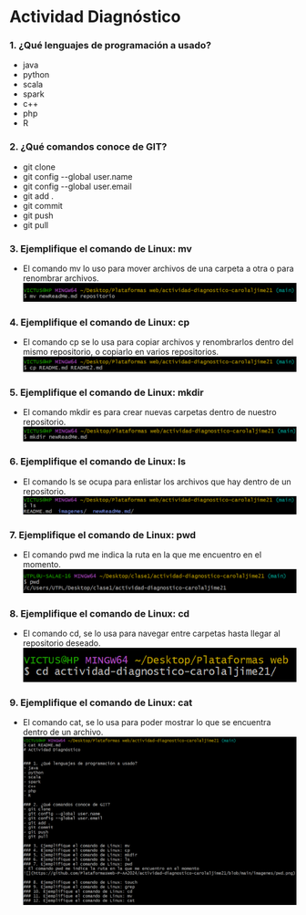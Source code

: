 # Actividad Diagnóstico


### 1. ¿Qué lenguajes de programación a usado?
- java
- python
- scala
- spark
- c++
- php
- R

### 2. ¿Qué comandos conoce de GIT?
- git clone
- git config --global user.name
- git config --global user.email
- git add .
- git commit
- git push
- git pull

### 3. Ejemplifique el comando de Linux: mv
- El comando mv lo uso para mover archivos de una carpeta a otra o para renombrar archivos.
![](https://github.com/PlataformasWeb-P-AA2024/actividad-diagnostico-carolaljime21/blob/main/imagenes/mvcambio.png)

### 4. Ejemplifique el comando de Linux: cp
- El comando cp se lo usa para copiar archivos y renombrarlos dentro del mismo repositorio, o copiarlo en varios repositorios.
![](https://github.com/PlataformasWeb-P-AA2024/actividad-diagnostico-carolaljime21/blob/main/imagenes/cp.png)

### 5. Ejemplifique el comando de Linux: mkdir
- El comando mkdir es para crear nuevas carpetas dentro de nuestro repositorio.
![](https://github.com/PlataformasWeb-P-AA2024/actividad-diagnostico-carolaljime21/blob/main/imagenes/mkdir.png)

### 6. Ejemplifique el comando de Linux: ls
- El comando ls se ocupa para enlistar los archivos que hay dentro de un repositorio.
![](https://github.com/PlataformasWeb-P-AA2024/actividad-diagnostico-carolaljime21/blob/main/imagenes/ls.png)

### 7. Ejemplifique el comando de Linux: pwd
- El comando pwd me indica la ruta en la que me encuentro en el momento.
![](https://github.com/PlataformasWeb-P-AA2024/actividad-diagnostico-carolaljime21/blob/main/imagenes/pwd.png)

### 8. Ejemplifique el comando de Linux: cd
- El comando cd, se lo usa para navegar entre carpetas hasta llegar al repositorio deseado.
![](https://github.com/PlataformasWeb-P-AA2024/actividad-diagnostico-carolaljime21/blob/main/imagenes/cd.png)

### 9. Ejemplifique el comando de Linux: cat
- El comando cat, se lo usa para poder mostrar lo que se encuentra dentro de un archivo.
![](https://github.com/PlataformasWeb-P-AA2024/actividad-diagnostico-carolaljime21/blob/main/imagenes/cat.png)
